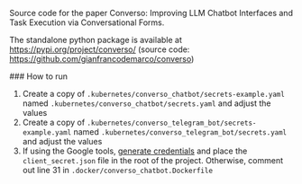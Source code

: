 Source code for the paper Converso: Improving LLM Chatbot Interfaces and Task
Execution via Conversational Forms.

The standalone python package is available at https://pypi.org/project/converso/ (source code: https://github.com/gianfrancodemarco/converso)

### How to run 

1) Create a copy of `.kubernetes/converso_chatbot/secrets-example.yaml` named `.kubernetes/converso_chatbot/secrets.yaml` and adjust the values
2) Create a copy of `.kubernetes/converso_telegram_bot/secrets-example.yaml` named `.kubernetes/converso_telegram_bot/secrets.yaml` and adjust the values
3) If using the Google tools, [generate credentials](https://developers.google.com/identity/protocols/oauth2/web-server#creatingcred) and place the `client_secret.json` file in the root of the project. Otherwise, comment out line 31 in `.docker/converso_chatbot.Dockerfile`